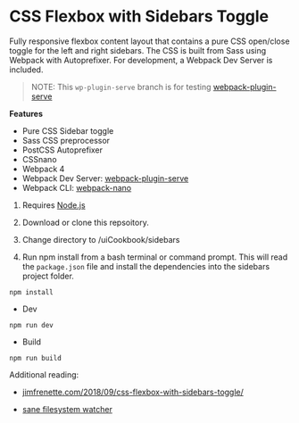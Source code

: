 # CSS Flexbox with Sidebars Toggle

Fully responsive flexbox content layout that contains a pure CSS open/close toggle for the left and right sidebars. The CSS is built from Sass using Webpack with Autoprefixer. For development, a Webpack Dev Server is included.

> NOTE: This `wp-plugin-serve` branch is for testing [webpack-plugin-serve](https://github.com/shellscape/webpack-plugin-serve)


**Features**

* Pure CSS Sidebar toggle
* Sass CSS preprocessor
* PostCSS Autoprefixer
* CSSnano
* Webpack 4
* Webpack Dev Server: [webpack-plugin-serve](https://github.com/shellscape/webpack-plugin-serve)
* Webpack CLI: [webpack-nano](https://github.com/shellscape/webpack-nano)


1. Requires [Node.js](https://nodejs.org "Node.js")

2. Download or clone this repsoitory.

3. Change directory to /uiCookbook/sidebars

4. Run npm install from a bash terminal or command prompt. This will read the `package.json` file and install the dependencies into the sidebars project folder.

```
npm install
```

- Dev

```
npm run dev
```


- Build

```
npm run build
```

Additional reading:

- [jimfrenette.com/2018/09/css-flexbox-with-sidebars-toggle/](https://jimfrenette.com/2018/09/css-flexbox-with-sidebars-toggle/)

- [sane filesystem watcher](https://github.com/amasad/sane)
